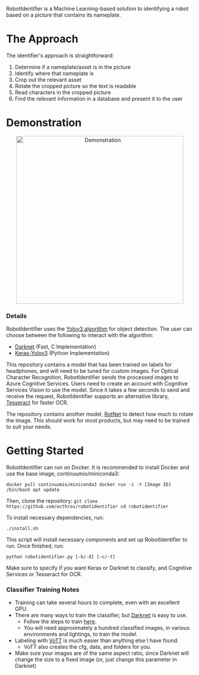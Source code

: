 RobotIdentifier is a Machine Learning-based solution to identifying a robot based on a picture that contains its nameplate.

# The Approach

The identifier's approach is straightforward:

1. Determine if a nameplate/asset is in the picture
2. Identify where that nameplate is
3. Crop out the relevant asset
4. Rotate the cropped picture so the text is readable
5. Read characters in the cropped picture
6. Find the relevant information in a database and present it to the user

# Demonstration
<p align="center">
<img src="https://user-images.githubusercontent.com/14065974/41622209-bcca5a84-73c3-11e8-84e7-00eae15f3011.gif" alt="Demonstration" height="450">
</p>

### Details

RobotIdentifier uses the [Yolov3 algorithm](https://pjreddie.com) for object detection. The user can choose between the following to interact with the algorithm:
* [Darknet](https://github.com/AlexeyAB/darknet)  (Fast, C Implementation) 
* [Keras-Yolov3](https://github.com/qqwweee/keras-yolo3) (Python Implementation) 

This repository contains a model that has been trained on labels for headphones, and will need to be tuned for custom images. 
For Optical Character Recognition, RobotIdentifier sends the processed images to Azure Cognitive Services. Users need to create an account with Cognitive Services Vision to use the model. Since it takes a few seconds to send and receive the request, RobotIdentifier supports an alternative library, [Tesseract](https://github.com/tesseract-ocr/tesseract) for faster OCR.

The repository contains another model, [RotNet](https://github.com/d4nst/RotNet) to detect how much to rotate the image. This should work for most products, but may need to be trained to suit your needs.

# Getting Started

RobotIdentifier can run on Docker. It is recommended to install Docker and use the base image, continuumio/miniconda3:

`docker pull continuumio/miniconda3
docker run -i -t [Image ID] /bin/bash
apt update`

Then, clone the repository:
`git clone https://github.com/ecthros/robotidentifier
cd robotidentifier`

To install necessary dependencies, run:

`./install.sh`

This script will install necessary components and set up RobotIdentifier to run. Once finished, run:

`python robotidentifier.py [-k/-d] [-c/-t]`

Make sure to specify if you want Keras or Darknet to classify, and Cognitive Services or Tesseract for OCR.

### Classifier Training Notes

* Training can take several hours to complete, even with an excellent GPU.
* There are many ways to train the classifier, but [Darknet](https://github.com/AlexeyAB/darknet) is easy to use.
	* Follow the steps to train [here](https://github.com/AlexeyAB/darknet#how-to-train-to-detect-your-custom-objects). 
	* You will need approximately a hundred classified images, in various environments and lightings, to train the model.
* Labeling with [VoTT](https://github.com/Microsoft/VoTT) is much easier than anything else I have found.
	* VoTT also creates the cfg, data, and folders for you.
* Make sure your images are of the same aspect ratio, since Darknet will change the size to a fixed image (or, just change this parameter in Darknet)

